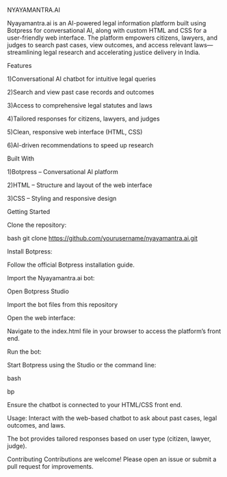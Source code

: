 NYAYAMANTRA.AI

Nyayamantra.ai is an AI-powered legal information platform built using Botpress for conversational AI, along with custom HTML and CSS for a user-friendly web interface. The platform empowers citizens, lawyers, and judges to search past cases, view outcomes, and access relevant laws—streamlining legal research and accelerating justice delivery in India.

Features

1)Conversational AI chatbot for intuitive legal queries

2)Search and view past case records and outcomes

3)Access to comprehensive legal statutes and laws

4)Tailored responses for citizens, lawyers, and judges

5)Clean, responsive web interface (HTML, CSS)

6)AI-driven recommendations to speed up research



Built With

1)Botpress – Conversational AI platform

2)HTML – Structure and layout of the web interface

3)CSS – Styling and responsive design



Getting Started

Clone the repository:

bash
git clone https://github.com/yourusername/nyayamantra.ai.git

Install Botpress:

Follow the official Botpress installation guide.

Import the Nyayamantra.ai bot:

Open Botpress Studio

Import the bot files from this repository



Open the web interface:

Navigate to the index.html file in your browser to access the platform’s front end.




Run the bot:

Start Botpress using the Studio or the command line:

bash

bp

Ensure the chatbot is connected to your HTML/CSS front end.



Usage:
Interact with the web-based chatbot to ask about past cases, legal outcomes, and laws.

The bot provides tailored responses based on user type (citizen, lawyer, judge).

Contributing
Contributions are welcome! Please open an issue or submit a pull request for improvements.
